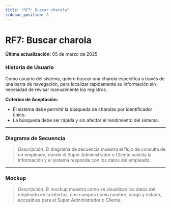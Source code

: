 ```yaml
---
title: "RF7: Buscar charola"  
sidebar_position: 8
---
```


# RF7: Buscar charola

**Última actualización:** 05 de marzo de 2025

### Historia de Usuario
Como usuario del sistema, quiero buscar una charola específica a través de una barra de navegación, para localizar rápidamente su información sin necesidad de revisar manualmente los registros.

  **Criterios de Aceptación:**
  - El sistema debe permitir la búsqueda de charolas por identificador único.
  - La búsqueda debe ser rápida y sin afectar el rendimiento del sistema.

---

### Diagrama de Secuencia

> *Descripción*: El diagrama de secuencia muestra el flujo de consulta de un empleado, donde el Super Administrador o Cliente solicita la información y el sistema responde con los datos del empleado.

---

### Mockup

> *Descripción*: El mockup muestra cómo se visualizan los datos del empleado en la interfaz, con campos como nombre, cargo y estado, accesibles para el Super Administrador o Cliente.
